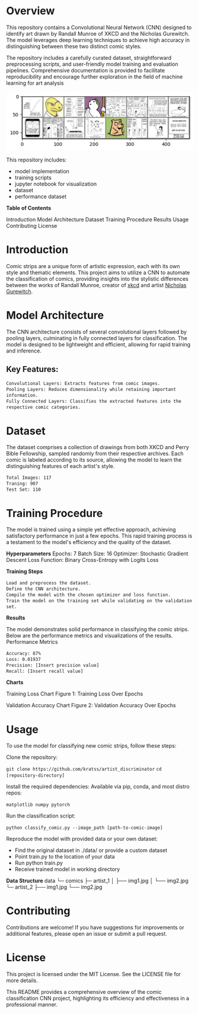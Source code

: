 
# Overview

This repository contains a Convolutional Neural Network (CNN) designed to identify art drawn by Randall Munroe of XKCD and the Nicholas Gurewitch. The model leverages deep learning techniques to achieve high accuracy in distinguishing between these two distinct comic styles.

The repository includes a carefully curated dataset, straightforward preprocessing scripts, and user-friendly model training and evaluation pipelines. Comprehensive documentation is provided to facilitate reproducibility and encourage further exploration in the field of machine learning for art analysis

![Image Sample](/resources/sample_image.png)

This repository includes:
- model implementation
- training scripts
- jupyter notebook for visualization
- dataset
- performance dataset


**Table of Contents**

Introduction
Model Architecture
Dataset
Training Procedure
Results
Usage
Contributing
License

# Introduction

Comic strips are a unique form of artistic expression, each with its own style and thematic elements. This project aims to utilize a CNN to automate the classification of comics, providing insights into the stylistic differences between the works of Randall Munroe, creator of [xkcd](xkcd.com) and artist [Nicholas Gurewitch](https://pbfcomics.com/).

# Model Architecture

The CNN architecture consists of several convolutional layers followed by pooling layers, culminating in fully connected layers for classification. The model is designed to be lightweight and efficient, allowing for rapid training and inference.

## Key Features:

    Convolutional Layers: Extracts features from comic images.
    Pooling Layers: Reduces dimensionality while retaining important information.
    Fully Connected Layers: Classifies the extracted features into the respective comic categories.

# Dataset

The dataset comprises a collection of drawings from both XKCD and Perry Bible Fellowship, sampled randomly from their respective archives. Each comic is labeled according to its source, allowing the model to learn the distinguishing features of each artist's style.

    Total Images: 117
    Traning: 907
    Test Set: 110

# Training Procedure

The model is trained using a simple yet effective approach, achieving satisfactory performance in just a few epochs. This rapid training process is a testament to the model's efficiency and the quality of the dataset.

 **Hyperparameters**
    Epochs: 7
    Batch Size: 16
    Optimizer: Stochastic Gradient Descent
    Loss Function: Binary Cross-Entropy with Logits Loss

**Training Steps**

    Load and preprocess the dataset.
    Define the CNN architecture.
    Compile the model with the chosen optimizer and loss function.
    Train the model on the training set while validating on the validation set.

**Results**

The model demonstrates solid performance in classifying the comic strips. Below are the performance metrics and visualizations of the results.
Performance Metrics

    Accuracy: 87%
    Loss: 0.01937
    Precision: [Insert precision value]
    Recall: [Insert recall value]

**Charts**

Training Loss Chart
Figure 1: Training Loss Over Epochs

Validation Accuracy Chart
Figure 2: Validation Accuracy Over Epochs

# Usage

To use the model for classifying new comic strips, follow these steps:

Clone the repository:

`git clone https://github.com/kratss/artist_discriminator`
`cd [repository-directory]`

Install the required dependencies: Available via pip, conda, and most distro repos:

`matplotlib numpy pytorch`

Run the classification script:

`python classify_comic.py --image_path [path-to-comic-image]`

Reproduce the model with provided data or your own dataset:

- Find the original dataset in ./data/ or provide a custom dataset
- Point train.py to the location of your data
- Run python train.py
- Receive trained model in working directory

**Data Structure**
 data
 └─ comics
    ├─ artist_1
    │  ├── img1.jpg
    │  └── img2.jpg
    └─ artist_2
       ├── img1.jpg
       └── img2.jpg


# Contributing
Contributions are welcome! If you have suggestions for improvements or additional features, please open an issue or submit a pull request.

# License
This project is licensed under the MIT License. See the LICENSE file for more details.

This README provides a comprehensive overview of the comic classification CNN project, highlighting its efficiency and effectiveness in a professional manner.

